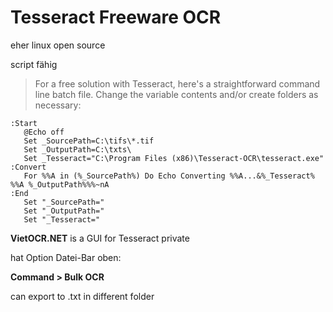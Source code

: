 Tesseract Freeware OCR
=====================

eher linux
open source

script fähig

> For a free solution with Tesseract, here's a straightforward command line batch file. Change the variable contents and/or create folders as necessary:

```
:Start
   @Echo off
   Set _SourcePath=C:\tifs\*.tif
   Set _OutputPath=C:\txts\
   Set _Tesseract="C:\Program Files (x86)\Tesseract-OCR\tesseract.exe"
:Convert
   For %%A in (%_SourcePath%) Do Echo Converting %%A...&%_Tesseract% %%A %_OutputPath%%%~nA
:End   
   Set "_SourcePath="
   Set "_OutputPath="
   Set "_Tesseract="
```
**VietOCR.NET** is a GUI for Tesseract private

hat Option Datei-Bar oben:

**Command > Bulk OCR**

can export to .txt in different folder